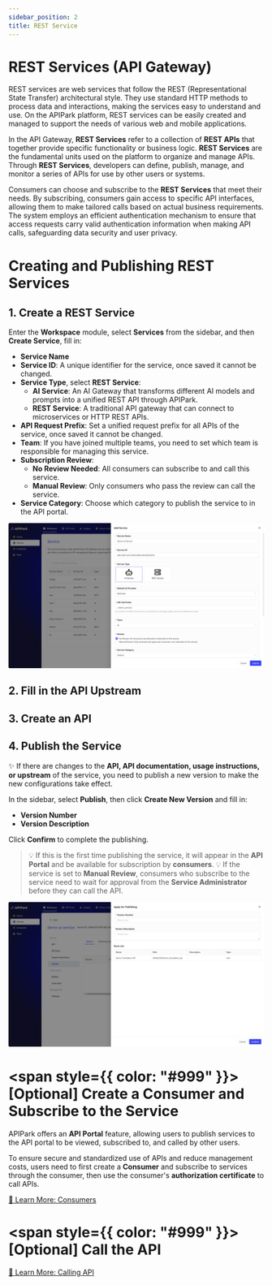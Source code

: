 ```yaml
---
sidebar_position: 2
title: REST Service
---
```


# REST Services (API Gateway)

REST services are web services that follow the REST (Representational State Transfer) architectural style. They use standard HTTP methods to process data and interactions, making the services easy to understand and use. On the APIPark platform, REST services can be easily created and managed to support the needs of various web and mobile applications.

In the API Gateway, **REST Services** refer to a collection of **REST APIs** that together provide specific functionality or business logic. **REST Services** are the fundamental units used on the platform to organize and manage APIs. Through **REST Services**, developers can define, publish, manage, and monitor a series of APIs for use by other users or systems.

Consumers can choose and subscribe to the **REST Services** that meet their needs. By subscribing, consumers gain access to specific API interfaces, allowing them to make tailored calls based on actual business requirements. The system employs an efficient authentication mechanism to ensure that access requests carry valid authentication information when making API calls, safeguarding data security and user privacy.

# Creating and Publishing REST Services
## 1. Create a REST Service

Enter the **Workspace** module, select **Services** from the sidebar, and then **Create Service**, fill in:

- **Service Name**
- **Service ID**: A unique identifier for the service, once saved it cannot be changed.
- **Service Type**, select **REST Service**:
  - **AI Service**: An AI Gateway that transforms different AI models and prompts into a unified REST API through APIPark.
  - **REST Service**: A traditional API gateway that can connect to microservices or HTTP REST APIs.
- **API Request Prefix**: Set a unified request prefix for all APIs of the service, once saved it cannot be changed.
- **Team**: If you have joined multiple teams, you need to set which team is responsible for managing this service.
- **Subscription Review**:
  - **No Review Needed**: All consumers can subscribe to and call this service.
  - **Manual Review**: Only consumers who pass the review can call the service.
- **Service Category**: Choose which category to publish the service to in the API portal.

![](images/2024-10-26-15-36-33.png)

## 2. Fill in the API Upstream


## 3. Create an API


## 4. Publish the Service

✨ If there are changes to the **API, API documentation, usage instructions, or upstream** of the service, you need to publish a new version to make the new configurations take effect.

In the sidebar, select **Publish**, then click **Create New Version** and fill in:

- **Version Number**
- **Version Description**

Click **Confirm** to complete the publishing.

> 💡 If this is the first time publishing the service, it will appear in the **API Portal** and be available for subscription by **consumers**.
> 💡 If the service is set to **Manual Review**, consumers who subscribe to the service need to wait for approval from the **Service Administrator** before they can call the API.

![](images/2024-10-27-01-44-55.png)

# <span style={{ color: "#999" }}>[Optional]</span> Create a Consumer and Subscribe to the Service

APIPark offers an **API Portal** feature, allowing users to publish services to the API portal to be viewed, subscribed to, and called by other users.

To ensure secure and standardized use of APIs and reduce management costs, users need to first create a **Consumer** and subscribe to services through the consumer, then use the consumer's **authorization certificate** to call APIs.

[🔗 Learn More: Consumers](../consumers.md)

# <span style={{ color: "#999" }}>[Optional]</span> Call the API

[🔗 Learn More: Calling API](../call_api.md)